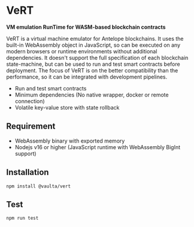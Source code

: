 # VeRT

**VM emulation RunTime for WASM-based blockchain contracts**

VeRT is a virtual machine emulator for Antelope blockchains.
It uses the built-in WebAssembly object in JavaScript, so can be executed on any modern browsers or runtime environments without additional dependencies.
It doesn't support the full specification of each blockchain state-machine, but can be used to run and test smart contracts before deployment.
The focus of VeRT is on the better compatibility than the performance, so it can be integrated with development pipelines.

- Run and test smart contracts
- Minimum dependencies (No native wrapper, docker or remote connection)
- Volatile key-value store with state rollback 

## Requirement

- WebAssembly binary with exported memory
- Nodejs v16 or higher (JavaScript runtime with WebAssembly BigInt support)

## Installation

```shell
npm install @vaulta/vert
```

## Test

```shell
npm run test
```
